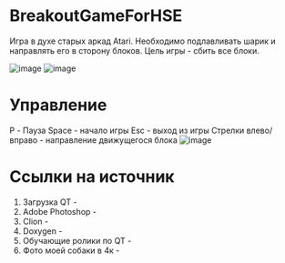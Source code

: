 # BreakoutGameForHSE
Игра в духе старых аркад Atari. Необходимо подлавливать шарик и направлять его в сторону блоков. Цель игры - сбить все блоки.

![image](https://user-images.githubusercontent.com/90404785/173197730-59343827-7372-4ed5-92a7-33f434eb69ae.png)
![image](https://user-images.githubusercontent.com/90404785/173197916-e098fb23-f8f0-40a4-a84c-86e6a122dd09.png)

# Управление
P - Пауза
Space - начало игры
Esc - выход из игры
Стрелки влево/вправо - направление движущегося блока
![image](https://user-images.githubusercontent.com/90404785/173197895-db493113-648d-4f21-a347-551f448b2512.png)

# Ссылки на источник
1. Загрузка QT - 
2. Adobe Photoshop - 
3. Clion - 
4. Doxygen - 
5. Обучающие ролики по QT - 
6. Фото моей собаки в 4к -
